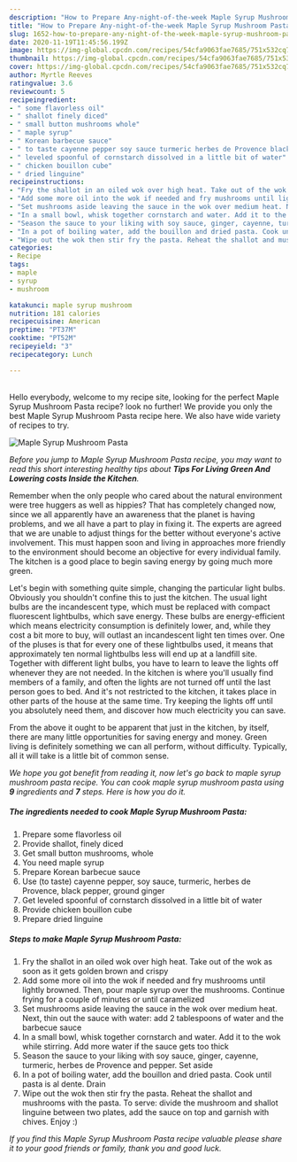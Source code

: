 ```yaml
---
description: "How to Prepare Any-night-of-the-week Maple Syrup Mushroom Pasta"
title: "How to Prepare Any-night-of-the-week Maple Syrup Mushroom Pasta"
slug: 1652-how-to-prepare-any-night-of-the-week-maple-syrup-mushroom-pasta
date: 2020-11-19T11:45:56.199Z
image: https://img-global.cpcdn.com/recipes/54cfa9063fae7685/751x532cq70/maple-syrup-mushroom-pasta-recipe-main-photo.jpg
thumbnail: https://img-global.cpcdn.com/recipes/54cfa9063fae7685/751x532cq70/maple-syrup-mushroom-pasta-recipe-main-photo.jpg
cover: https://img-global.cpcdn.com/recipes/54cfa9063fae7685/751x532cq70/maple-syrup-mushroom-pasta-recipe-main-photo.jpg
author: Myrtle Reeves
ratingvalue: 3.6
reviewcount: 5
recipeingredient:
- " some flavorless oil"
- " shallot finely diced"
- " small button mushrooms whole"
- " maple syrup"
- " Korean barbecue sauce"
- " to taste cayenne pepper soy sauce turmeric herbes de Provence black pepper ground ginger"
- " leveled spoonful of cornstarch dissolved in a little bit of water"
- " chicken bouillon cube"
- " dried linguine"
recipeinstructions:
- "Fry the shallot in an oiled wok over high heat. Take out of the wok as soon as it gets golden brown and crispy"
- "Add some more oil into the wok if needed and fry mushrooms until lightly browned. Then, pour maple syrup over the mushrooms. Continue frying for a couple of minutes or until caramelized"
- "Set mushrooms aside leaving the sauce in the wok over medium heat. Next, thin out the sauce with water: add 2 tablespoons of water and the barbecue sauce"
- "In a small bowl, whisk together cornstarch and water. Add it to the wok while stirring. Add more water if the sauce gets too thick"
- "Season the sauce to your liking with soy sauce, ginger, cayenne, turmeric, herbes de Provence and pepper. Set aside"
- "In a pot of boiling water, add the bouillon and dried pasta. Cook until pasta is al dente. Drain"
- "Wipe out the wok then stir fry the pasta. Reheat the shallot and mushrooms with the pasta. To serve: divide the mushroom and shallot linguine between two plates, add the sauce on top and garnish with chives. Enjoy :)"
categories:
- Recipe
tags:
- maple
- syrup
- mushroom

katakunci: maple syrup mushroom 
nutrition: 181 calories
recipecuisine: American
preptime: "PT37M"
cooktime: "PT52M"
recipeyield: "3"
recipecategory: Lunch

---
```

<br>
Hello everybody, welcome to my recipe site, looking for the perfect Maple Syrup Mushroom Pasta recipe? look no further! We provide you only the best Maple Syrup Mushroom Pasta recipe here. We also have wide variety of recipes to try.
<br>


![Maple Syrup Mushroom Pasta](https://img-global.cpcdn.com/recipes/54cfa9063fae7685/751x532cq70/maple-syrup-mushroom-pasta-recipe-main-photo.jpg)

<i>Before you jump to Maple Syrup Mushroom Pasta recipe, you may want to read this short interesting healthy tips about 
<strong>Tips For Living Green And Lowering costs Inside the Kitchen</strong>.</i>
</br>

Remember when the only people who cared about the natural environment were tree huggers as well as hippies? That has completely changed now, since we all apparently have an awareness that the planet is having problems, and we all have a part to play in fixing it. The experts are agreed that we are unable to adjust things for the better without everyone's active involvement. This must happen soon and living in approaches more friendly to the environment should become an objective for every individual family. The kitchen is a good place to begin saving energy by going much more green.

Let's begin with something quite simple, changing the particular light bulbs. Obviously you shouldn't confine this to just the kitchen. The usual light bulbs are the incandescent type, which must be replaced with compact fluorescent lightbulbs, which save energy. These bulbs are energy-efficient which means electricity consumption is definitely lower, and, while they cost a bit more to buy, will outlast an incandescent light ten times over. One of the pluses is that for every one of these lightbulbs used, it means that approximately ten normal lightbulbs less will end up at a landfill site. Together with different light bulbs, you have to learn to leave the lights off whenever they are not needed. In the kitchen is where you'll usually find members of a family, and often the lights are not turned off until the last person goes to bed. And it's not restricted to the kitchen, it takes place in other parts of the house at the same time. Try keeping the lights off until you absolutely need them, and discover how much electricity you can save.

From the above it ought to be apparent that just in the kitchen, by itself, there are many little opportunities for saving energy and money. Green living is definitely something we can all perform, without difficulty. Typically, all it will take is a little bit of common sense.


<i>We hope you got benefit from reading it, now let's go back to maple syrup mushroom pasta recipe. You can cook maple syrup mushroom pasta using <strong>9</strong> ingredients and <strong>7</strong> steps. Here is how you do it.
</i>

##### The ingredients needed to cook Maple Syrup Mushroom Pasta:

1. Prepare  some flavorless oil
1. Provide  shallot, finely diced
1. Get  small button mushrooms, whole
1. You need  maple syrup
1. Prepare  Korean barbecue sauce
1. Use  (to taste) cayenne pepper, soy sauce, turmeric, herbes de Provence, black pepper, ground ginger
1. Get  leveled spoonful of cornstarch dissolved in a little bit of water
1. Provide  chicken bouillon cube
1. Prepare  dried linguine


##### Steps to make Maple Syrup Mushroom Pasta:

1. Fry the shallot in an oiled wok over high heat. Take out of the wok as soon as it gets golden brown and crispy
1. Add some more oil into the wok if needed and fry mushrooms until lightly browned. Then, pour maple syrup over the mushrooms. Continue frying for a couple of minutes or until caramelized
1. Set mushrooms aside leaving the sauce in the wok over medium heat. Next, thin out the sauce with water: add 2 tablespoons of water and the barbecue sauce
1. In a small bowl, whisk together cornstarch and water. Add it to the wok while stirring. Add more water if the sauce gets too thick
1. Season the sauce to your liking with soy sauce, ginger, cayenne, turmeric, herbes de Provence and pepper. Set aside
1. In a pot of boiling water, add the bouillon and dried pasta. Cook until pasta is al dente. Drain
1. Wipe out the wok then stir fry the pasta. Reheat the shallot and mushrooms with the pasta. To serve: divide the mushroom and shallot linguine between two plates, add the sauce on top and garnish with chives. Enjoy :)


<i>If you find this Maple Syrup Mushroom Pasta recipe valuable please share it to your good friends or family, thank you and good luck.</i>
